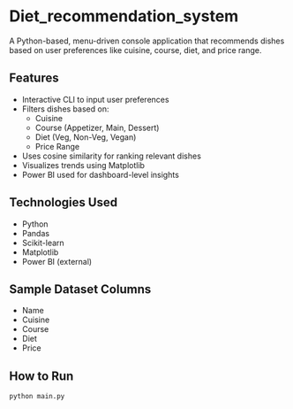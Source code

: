 # Diet_recommendation_system

A Python-based, menu-driven console application that recommends dishes based on user preferences like cuisine, course, diet, and price range.

##  Features

- Interactive CLI to input user preferences
- Filters dishes based on:
  - Cuisine
  - Course (Appetizer, Main, Dessert)
  - Diet (Veg, Non-Veg, Vegan)
  - Price Range
- Uses cosine similarity for ranking relevant dishes
- Visualizes trends using Matplotlib
- Power BI used for dashboard-level insights

##  Technologies Used

- Python
- Pandas
- Scikit-learn
- Matplotlib
- Power BI (external)

## Sample Dataset Columns

- Name
- Cuisine
- Course
- Diet
- Price

##  How to Run

```bash
python main.py
